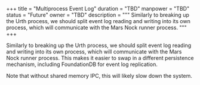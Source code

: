 +++
title = "Multiprocess Event Log"
duration = "TBD"
manpower = "TBD"
status = "Future"
owner = "TBD"
description = """
Similarly to breaking up the Urth process, we should split event log reading and writing into its own process, which will communicate with the Mars Nock runner process. 
"""
+++

Similarly to breaking up the Urth process, we should split event log reading and writing into its own process, which will communicate with the Mars Nock runner process.  This makes it easier to swap in a different persistence mechanism, including FoundationDB for event log replication.

Note that without shared memory IPC, this will likely slow down the system.